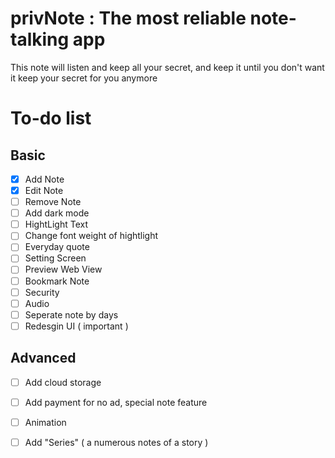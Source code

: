 # privNote : The most reliable note-talking app

This note will listen and keep all your secret, and keep it until you don't want it keep your secret for you anymore



# To-do list

##  Basic

- [x] Add Note
- [x] Edit Note
- [ ] Remove Note
- [ ] Add dark mode
- [ ] HightLight Text
- [ ] Change font weight of hightlight
- [ ] Everyday quote
- [ ] Setting Screen
- [ ] Preview Web View
- [ ] Bookmark Note
- [ ] Security
- [ ] Audio 
- [ ] Seperate note by days
- [ ] Redesgin UI ( important )
## Advanced 
- [ ] Add cloud storage
- [ ] Add payment for no ad, special note feature
- [ ] Animation
- [ ] Add "Series" ( a numerous notes of a story )

